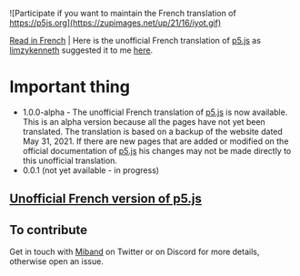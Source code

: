 ![Participate if you want to maintain the French translation of https://p5js.org](https://zupimages.net/up/21/16/iyot.gif)

[Read in French](https://github.com/LEMIBANDDEXARI/p5js-unofficial-french-translation) | Here is the unofficial French translation of [p5.js](https://p5js.org) as [limzykenneth](https://github.com/limzykenneth) suggested it to me [here](https://github.com/processing/p5.js/issues/5180).
# Important thing
- 1.0.0-alpha - The unofficial French translation of [p5.js](https://p5js.org) is now available.  
This is an alpha version because all the pages have not yet been translated. The translation is based on a backup of the website dated May 31, 2021. If there are new pages that are added or modified on the official documentation of [p5.js](https://p5js.org ) his changes may not be made directly to this unofficial translation.
- 0.0.1 (not yet available - in progress)

## [Unofficial French version of p5.js](https://p5js-unofficial-french-translation.vercel.app)

## To contribute
Get in touch with [Miband](https://github.com/LEMIBANDDEXARI) on Twitter or on Discord for more details, otherwise open an issue.
